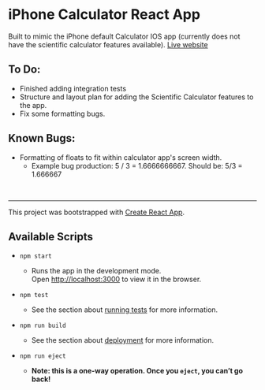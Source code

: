 # iPhone Calculator React App

Built to mimic the iPhone default Calculator IOS app (currently does not have the scientific calculator features available). [Live website](https://j8ahmed-react-redux-iphone-calculator.netlify.app/)

## To Do:

- Finished adding integration tests
- Structure and layout plan for adding the Scientific Calculator features to the app.
- Fix some formatting bugs.

## Known Bugs:

- Formatting of floats to fit within calculator app's screen width.
    - Example bug production: 5 / 3 = 1.6666666667. Should be: 5/3 = 1.666667

<br/>

---

This project was bootstrapped with [Create React App](https://github.com/facebook/create-react-app).

## Available Scripts

- `npm start`
    - Runs the app in the development mode.\
Open [http://localhost:3000](http://localhost:3000) to view it in the browser.

- `npm test`
    - See the section about [running tests](https://facebook.github.io/create-react-app/docs/running-tests) for more information.

- `npm run build`
    - See the section about [deployment](https://facebook.github.io/create-react-app/docs/deployment) for more information.

- `npm run eject`
    - **Note: this is a one-way operation. Once you `eject`, you can’t go back!**
